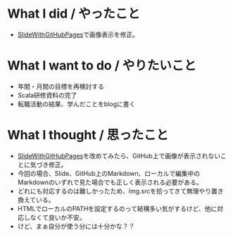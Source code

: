 # What I did / やったこと
- [SlideWithGitHubPages](https://github.com/yamap55/SlideWithGitHubPages)で画像表示を修正。

# What I want to do / やりたいこと
- 年間・月間の目標を再検討する
- Scala研修資料の完了
- 転職活動の結果、学んだことをblogに書く

# What I thought / 思ったこと
- [SlideWithGitHubPages](https://github.com/yamap55/SlideWithGitHubPages)を改めてみたら、GitHub上で画像が表示されないことに気づき修正。
- 今回の場合、Slide、GitHub上のMarkdown、ローカルで編集中のMarkdownのいずれで見た場合でも正しく表示される必要がある。
- どれにも対応するのは難しかったため、img.srcを拾ってきて無理やり置き換えている。
- HTMLでローカルのPATHを設定するのって結構多い気がするけど、他に対応しなくて良いか不安。
- けど、まぁ自分が使う分には十分かな？？

